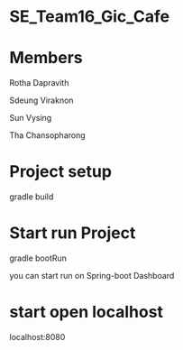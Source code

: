 # SE_Team16_Gic_Cafe

# Members

Rotha Dapravith

Sdeung Viraknon

Sun Vysing

Tha Chansopharong

# Project setup 
gradle build

# Start run Project
gradle bootRun

you can start run on Spring-boot Dashboard

# start open localhost

localhost:8080
